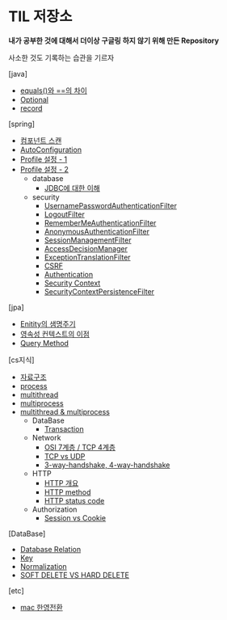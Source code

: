 # TIL 저장소 

**내가 공부한 것에 대해서 더이상 구글링 하지 않기 위해 만든 Repository**

사소한 것도 기록하는 습관을 기르자

[java]  
* [equals()와 ==의 차이](https://github.com/BeomSeogKim/TIL/blob/main/java/equals.md)
* [Optional](https://github.com/BeomSeogKim/TIL/blob/main/java/Optional.md)
* [record](https://github.com/BeomSeogKim/TIL/blob/main/java/record.md)

[spring]
* [컴포넌트 스캔](https://github.com/BeomSeogKim/TIL/blob/main/spring/componentscan.md)
* [AutoConfiguration](https://github.com/BeomSeogKim/TIL/blob/main/spring/AutoConfiguration.md)
* [Profile 설정 - 1](https://github.com/BeomSeogKim/TIL/blob/main/spring/Profile.md)
* [Profile 설정 - 2](https://github.com/BeomSeogKim/TIL/blob/main/spring/Profile2.md)
  * database
    * [JDBC에 대한 이해](https://github.com/BeomSeogKim/TIL/blob/main/spring/database/JDBC.md)
  * security
    * [UsernamePasswordAuthenticationFilter](https://github.com/BeomSeogKim/TIL/blob/main/spring/security/UsernamePasswordAuthenticationFilter.md)
    * [LogoutFilter](https://github.com/BeomSeogKim/TIL/blob/main/spring/security/LogoutFilter.md)
    * [RememberMeAuthenticationFilter](https://github.com/BeomSeogKim/TIL/blob/main/spring/security/RememberMeAuthenticationFilter.md)
    * [AnonymousAuthenticationFilter](https://github.com/BeomSeogKim/TIL/blob/main/spring/security/AnonymousAuthenticationFilter.md)
    * [SessionManagementFilter](https://github.com/BeomSeogKim/TIL/blob/main/spring/security/SessionManagementFilter.md)
    * [AccessDecisionManager](https://github.com/BeomSeogKim/TIL/blob/main/spring/security/AccessDecisionManager.md)
    * [ExceptionTranslationFilter](https://github.com/BeomSeogKim/TIL/blob/main/spring/security/ExceptionTranslationFilter.md)
    * [CSRF](https://github.com/BeomSeogKim/TIL/blob/main/spring/security/CSRF.md)
    * [Authentication](https://github.com/BeomSeogKim/TIL/blob/main/spring/security/Authentication.md)
    * [Security Context](https://github.com/BeomSeogKim/TIL/blob/main/spring/security/SecurityContext.md)
    * [SecurityContextPersistenceFilter](https://github.com/BeomSeogKim/TIL/blob/main/spring/security/SecurityContextPersistenceFilter.md)
   
[jpa]
* [Enitity의 샘명주기](https://github.com/BeomSeogKim/TIL/blob/main/jpa/LifeCycle.md)
* [영속성 컨텍스트의 이점](https://github.com/BeomSeogKim/TIL/blob/main/jpa/Advantage%20of%20PersistenceContext.md)
* [Query Method](https://github.com/BeomSeogKim/TIL/blob/main/jpa/Query%20Method.md)

[cs지식]
* [자료구조](https://github.com/BeomSeogKim/TIL/blob/main/cs/자료구조.md)
* [process](https://github.com/BeomSeogKim/TIL/blob/main/cs/process.md)
* [multithread](https://github.com/BeomSeogKim/TIL/blob/main/cs/MultiThread.md)
* [multiprocess](https://github.com/BeomSeogKim/TIL/blob/main/cs/MultiProcess.md)
* [multithread & multiprocess](https://github.com/BeomSeogKim/TIL/blob/main/cs/MultiProcessThread.md)
  * DataBase
    * [Transaction](https://github.com/BeomSeogKim/TIL/blob/main/cs/database/Transaction.md)
  * Network
    * [OSI 7계층 / TCP 4계층](https://github.com/BeomSeogKim/TIL/blob/main/cs/Network/TCP-IP.md)
    * [TCP vs UDP](https://github.com/BeomSeogKim/TIL/blob/main/cs/Network/TCP%20vs%20UDP.md)
    * [3-way-handshake, 4-way-handshake](https://github.com/BeomSeogKim/TIL/blob/main/cs/Network/handshake.md)
  * HTTP
    * [HTTP 개요](https://github.com/BeomSeogKim/TIL/blob/main/cs/HTTP/HTTP.md)
    * [HTTP method](https://github.com/BeomSeogKim/TIL/blob/main/cs/HTTP/HTTP%20METHOD.md)
    * [HTTP status code](https://github.com/BeomSeogKim/TIL/blob/main/cs/HTTP/HTTP%20Status%20Code.md)
  * Authorization
    * [Session vs Cookie](https://github.com/BeomSeogKim/TIL/blob/main/cs/Authorization/Session%20vs%20Cookie.md)
  
[DataBase]
* [Database Relation](https://github.com/BeomSeogKim/TIL/blob/main/database/%08Database%20Relation.md)
* [Key](https://github.com/BeomSeogKim/TIL/blob/main/database/Key.md)
* [Normalization](https://github.com/BeomSeogKim/TIL/blob/main/database/Normalization.md)
* [SOFT DELETE VS HARD DELETE](https://github.com/BeomSeogKim/TIL/blob/main/database/SOFT%20%3A%20HARD%20DELETE.md)

[etc]
* [mac 한영전환](https://github.com/BeomSeogKim/TIL/blob/main/etc/%ED%95%9C%EC%98%81%EC%A0%84%ED%99%98.md)
